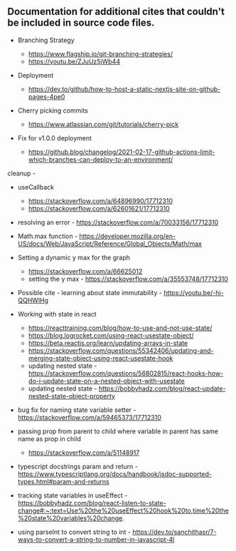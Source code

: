 ## Documentation for additional cites that couldn't be included in source code files.

- Branching Strategy
    - https://www.flagship.io/git-branching-strategies/
    - https://youtu.be/ZJuUz5jWb44

- Deployment
    - https://dev.to/github/how-to-host-a-static-nextjs-site-on-github-pages-4pe0

- Cherry picking commits
    - https://www.atlassian.com/git/tutorials/cherry-pick

- Fix for v1.0.0 deployment
    - https://github.blog/changelog/2021-02-17-github-actions-limit-which-branches-can-deploy-to-an-environment/






cleanup - 

- useCallback
    - https://stackoverflow.com/a/64896990/17712310
    - https://stackoverflow.com/a/62601621/17712310


- resolving an error - https://stackoverflow.com/a/70033156/17712310


- Math.max function - https://developer.mozilla.org/en-US/docs/Web/JavaScript/Reference/Global_Objects/Math/max


- Setting a dynamic y max for the graph
    - https://stackoverflow.com/a/66625012
    - setting the y max - https://stackoverflow.com/a/35553748/17712310

- Possible cite - learning about state immutability - https://youtu.be/-hi-QQHWlHg


- Working with state in react
    - https://reacttraining.com/blog/how-to-use-and-not-use-state/
    - https://blog.logrocket.com/using-react-usestate-object/
    - https://beta.reactjs.org/learn/updating-arrays-in-state
    - https://stackoverflow.com/questions/55342406/updating-and-merging-state-object-using-react-usestate-hook
    - updating nested state - https://stackoverflow.com/questions/56802815/react-hooks-how-do-i-update-state-on-a-nested-object-with-usestate
    - updating nested state - https://bobbyhadz.com/blog/react-update-nested-state-object-property



- bug fix for naming state variable setter - https://stackoverflow.com/a/59465373/17712310

- passing prop from parent to child where variable in parent has same name as prop in child
    - https://stackoverflow.com/a/51148917


- typescript docstrings param and return - https://www.typescriptlang.org/docs/handbook/jsdoc-supported-types.html#param-and-returns


- tracking state variables in useEffect - https://bobbyhadz.com/blog/react-listen-to-state-change#:~:text=Use%20the%20useEffect%20hook%20to,time%20the%20state%20variables%20change.


- using parseInt to convert string to int - https://dev.to/sanchithasr/7-ways-to-convert-a-string-to-number-in-javascript-4l
